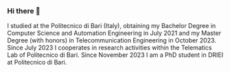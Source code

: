 ### Hi there 👋
I studied at the Politecnico di Bari (Italy), obtaining my Bachelor Degree in Computer Science and Automation Engineering in July 2021 and my Master Degree (with honors) in Telecommunication Engineering in October 2023. Since July 2023 I cooperates in research activities within the Telematics Lab of Politecnico di Bari. Since November 2023 I am a PhD student in DRIEI at Politecnico di Bari.
<!--
**EnricoBoffetti/EnricoBoffetti** is a ✨ _special_ ✨ repository because its `README.md` (this file) appears on your GitHub profile.

Here are some ideas to get you started:

- 🔭 I’m currently working on ...
- 🌱 I’m currently learning ...
- 👯 I’m looking to collaborate on ...
- 🤔 I’m looking for help with ...
- 💬 Ask me about ...
- 📫 How to reach me: ...
- 😄 Pronouns: ...
- ⚡ Fun fact: ...
-->
